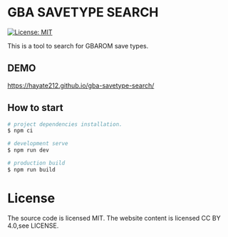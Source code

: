 # GBA SAVETYPE SEARCH

[![License: MIT](https://img.shields.io/badge/License-MIT-yellow.svg)](https://opensource.org/licenses/MIT)

This is a tool to search for GBAROM save types.

## DEMO

https://hayate212.github.io/gba-savetype-search/

## How to start

```bash
# project dependencies installation.
$ npm ci

# development serve
$ npm run dev

# production build
$ npm run build
```

# License

The source code is licensed MIT. The website content is licensed CC BY 4.0,see LICENSE.
